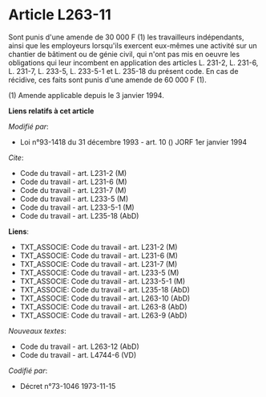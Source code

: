 # Article L263-11

Sont punis d'une amende de 30 000 F (1) les travailleurs indépendants, ainsi que les employeurs lorsqu'ils exercent eux-mêmes
une activité sur un chantier de bâtiment ou de génie civil, qui n'ont pas mis en oeuvre les obligations qui leur incombent en
application des articles L. 231-2, L. 231-6, L. 231-7, L. 233-5, L. 233-5-1 et L. 235-18 du présent code. En cas de récidive,
ces faits sont punis d'une amende de 60 000 F (1).

(1) Amende applicable depuis le 3 janvier 1994.

**Liens relatifs à cet article**

_Modifié par_:

  - Loi n°93-1418 du 31 décembre 1993 - art. 10 () JORF 1er janvier 1994

_Cite_:

  - Code du travail - art. L231-2 (M)
  - Code du travail - art. L231-6 (M)
  - Code du travail - art. L231-7 (M)
  - Code du travail - art. L233-5 (M)
  - Code du travail - art. L233-5-1 (M)
  - Code du travail - art. L235-18 (AbD)

**Liens**:

  - TXT_ASSOCIE: Code du travail - art. L231-2 (M)
  - TXT_ASSOCIE: Code du travail - art. L231-6 (M)
  - TXT_ASSOCIE: Code du travail - art. L231-7 (M)
  - TXT_ASSOCIE: Code du travail - art. L233-5 (M)
  - TXT_ASSOCIE: Code du travail - art. L233-5-1 (M)
  - TXT_ASSOCIE: Code du travail - art. L235-18 (AbD)
  - TXT_ASSOCIE: Code du travail - art. L263-10 (AbD)
  - TXT_ASSOCIE: Code du travail - art. L263-8 (AbD)
  - TXT_ASSOCIE: Code du travail - art. L263-9 (AbD)

_Nouveaux textes_:

  - Code du travail - art. L263-12 (AbD)
  - Code du travail - art. L4744-6 (VD)

_Codifié par_:

  - Décret n°73-1046 1973-11-15
